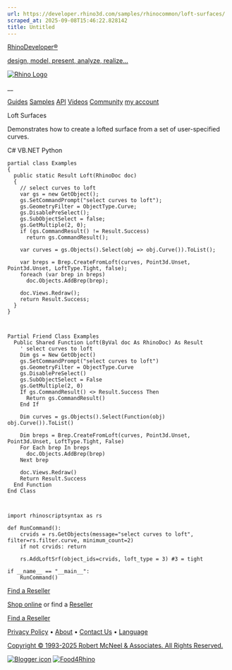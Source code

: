 ```yaml
---
url: https://developer.rhino3d.com/samples/rhinocommon/loft-surfaces/
scraped_at: 2025-09-08T15:46:22.828142
title: Untitled
---
```


[RhinoDeveloper®](/)

[design, model, present, analyze, realize...](/)

[![Rhino Logo](https://developer.rhino3d.com/images/rhinodevlogo.png)](/)

__

[Guides](https://developer.rhino3d.com/guides)
[Samples](https://developer.rhino3d.com/samples)
[API](https://developer.rhino3d.com/api)
[Videos](https://developer.rhino3d.com/videos)
[Community](https://discourse.mcneel.com/c/rhino-developer) [my account
](https://www.rhino3d.com/my-account/ "Manage your account, licenses, and
teams")

Loft Surfaces

Demonstrates how to create a lofted surface from a set of user-specified
curves.

C# VB.NET Python

    
    
    partial class Examples
    {
      public static Result Loft(RhinoDoc doc)
      {
        // select curves to loft
        var gs = new GetObject();
        gs.SetCommandPrompt("select curves to loft");
        gs.GeometryFilter = ObjectType.Curve;
        gs.DisablePreSelect();
        gs.SubObjectSelect = false;
        gs.GetMultiple(2, 0);
        if (gs.CommandResult() != Result.Success)
          return gs.CommandResult();
    
        var curves = gs.Objects().Select(obj => obj.Curve()).ToList();
    
        var breps = Brep.CreateFromLoft(curves, Point3d.Unset, Point3d.Unset, LoftType.Tight, false);
        foreach (var brep in breps)
          doc.Objects.AddBrep(brep);
    
        doc.Views.Redraw();
        return Result.Success;
      }
    }
    
    
    
    Partial Friend Class Examples
      Public Shared Function Loft(ByVal doc As RhinoDoc) As Result
    	' select curves to loft
    	Dim gs = New GetObject()
    	gs.SetCommandPrompt("select curves to loft")
    	gs.GeometryFilter = ObjectType.Curve
    	gs.DisablePreSelect()
    	gs.SubObjectSelect = False
    	gs.GetMultiple(2, 0)
    	If gs.CommandResult() <> Result.Success Then
    	  Return gs.CommandResult()
    	End If
    
    	Dim curves = gs.Objects().Select(Function(obj) obj.Curve()).ToList()
    
    	Dim breps = Brep.CreateFromLoft(curves, Point3d.Unset, Point3d.Unset, LoftType.Tight, False)
    	For Each brep In breps
    	  doc.Objects.AddBrep(brep)
    	Next brep
    
    	doc.Views.Redraw()
    	Return Result.Success
      End Function
    End Class
    
    
    
    import rhinoscriptsyntax as rs
    
    def RunCommand():
        crvids = rs.GetObjects(message="select curves to loft", filter=rs.filter.curve, minimum_count=2)
        if not crvids: return
    
        rs.AddLoftSrf(object_ids=crvids, loft_type = 3) #3 = tight
    
    if __name__ == "__main__":
        RunCommand()
    

  

[Find a Reseller](https://www.rhino3d.com/sales)

[Shop online](https://www.rhino3d.com/store) or find a
[Reseller](https://www.rhino3d.com/sales)

[Find a Reseller](https://www.rhino3d.com/sales)

[Privacy Policy](https://www.rhino3d.com/privacy) •
[About](https://www.rhino3d.com/mcneel/about) • [Contact
Us](https://www.rhino3d.com/mcneel/contact) • [
Language](https://www.rhino3d.com/language "Change to a different region or
language")

[Copyright © 1993-2025 Robert McNeel & Associates. All Rights
Reserved.](https://www.rhino3d.com/mcneel/about)

[](https://www.facebook.com/McNeelRhinoceros/)
[](https://twitter.com/bobmcneel) [](https://www.linkedin.com/groups/75313/)
[](https://www.youtube.com/user/RhinoGuide/videos) [](https://vimeo.com/rhino)
[![Blogger
icon](https://developer.rhino3d.com/images/blogger.svg)](http://blog.rhino3d.com/)
[![Food4Rhino](https://developer.rhino3d.com/images/f4r_icon_01.svg)](https://www.food4rhino.com)

